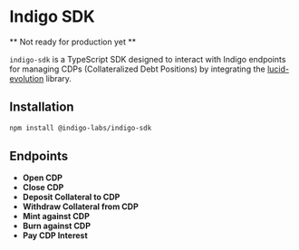 # Indigo SDK

** Not ready for production yet **

`indigo-sdk` is a TypeScript SDK designed to interact with Indigo endpoints for managing CDPs (Collateralized Debt Positions) by integrating the [lucid-evolution](https://github.com/Anastasia-Labs/lucid-evolution) library.

## Installation

```bash
npm install @indigo-labs/indigo-sdk
```

## Endpoints

- **Open CDP**
- **Close CDP**
- **Deposit Collateral to CDP**
- **Withdraw Collateral from CDP**
- **Mint against CDP**
- **Burn against CDP**
- **Pay CDP Interest**

